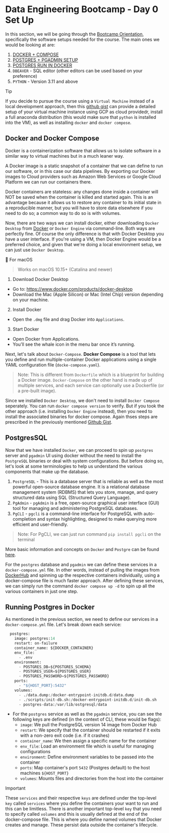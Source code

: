 # Data Engineering Bootcamp - Day 0 Set Up

In this section, we will be going through the [Bootcamp Orientation](https://www.youtube.com/watch?v=9Ng5juIg7LY&t=8s), specifically the software setups needed for the course. The main ones we would be looking at are:
1. [DOCKER + COMPOSE](#docker-and-docker-compose)
2. [POSTGRES + PGADMIN SETUP](#postgressql)
3. [POSTGRES RUN IN DOCKER](#running-postgres-in-docker)
4. `DBEAVER` - SQL editor (other editors can be used based on your preference)
5. `PYTHON` - Version 3.11 and above

>[!TIP]
>If you decide to pursue the course using a `Virtual Machine` instead of a local development approach, then this [github gist](https://gist.github.com/peterchettiar/6e719cd2bbdb3e6aae4e6d1895670687) can provide a detailed setup of your virtual machine instance using GCP as cloud providedr, install a full anaconda distribution (this would make sure that `python` is installed into the VM), as well as installing `docker` and `docker compose`. 

## Docker and Docker Compose

Docker is a containerization software that allows us to isolate software in a similar way to virtual machines but in a much leaner way.

A Docker image is a static snapshot of a container that we can define to run our software, or in this case our data pipelines. By exporting our Docker images to Cloud providers such as Amazon Web Services or Google Cloud Platform we can run our containers there.

Docker containers are stateless: any changes done inside a container will NOT be saved when the container is killed and started again. This is an advantage because it allows us to restore any container to its initial state in a reproducible manner, but you will have to store data elsewhere if you need to do so; a common way to do so is with volumes.

Now, there are two ways we can install docker, either downloading  `Docker Desktop` from [Docker](https://www.docker.com/) or `Docker Engine` via command-line. Both ways are perfectly fine. Of course the only difference is that with Docker Desktop you have a user interface. If you're using a VM, then Docker Engine would be a preferred choice, and given that we're doing a local environment setup, we can just use `Docker Desktop`.

🍏 For macOS
> Works on macOS 10.15+ (Catalina and newer)

1. Download Docker Desktop
  - Go to: https://www.docker.com/products/docker-desktop
  - Download the Mac (Apple Silicon) or Mac (Intel Chip) version depending on your machine.

2. Install Docker
  - Open the `.dmg` file and drag Docker into `Applications`.

3. Start Docker
  - Open Docker from Applications.
  - You’ll see the whale icon in the menu bar once it’s running.

Next, let's talk about `Docker-Compose`. **Docker Compose** is a tool that lets you define and run multiple-container Docker applications using a single YAML configuration file (`docke-compose.yaml`).

> Note: This is different from `Dockerfile` which is a blueprint for building a Docker image. `Docker-Compose` on the other hand is made up of multiple services, and each service can optionally use a Dockerfile (or a pre-built image).

Since we installed `Docker Desktop`, we don't need to install `Docker Compose` seperately. You can run `docker compose version` to verify. But if you took the other approach (i.e. installing `Docker Engine` instead), then you need to install the associated binaries for docker compose. Again thses steps are prescribed in the previously mentioned [Github Gist](https://gist.github.com/peterchettiar/6e719cd2bbdb3e6aae4e6d1895670687#run-docker-compose).


## PostgresSQL

Now that we have installed `Docker`, we can proceed to spin up `postgres` server and `pgadmin` UI using docker without the need to install the `PostgreSQL` binaries or deal with system configurations. But before doing so, let's look at some terminologies to help us understand the various components that make up the database.
1. `PostgreSQL` - This is a database server that is reliable as well as the most powerful open-source database engine. It is a relational database management system (RDBMS) that lets you store, manage, and query structured data using SQL (Structured Query Language).
2. `PgAdmin` - `pgAdmin` is a free, open-source graphical user interface (GUI) tool for managing and administering PostgreSQL databases.
3. `PgCLI` - `pgcli` is a command-line interface for PostgreSQL with auto-completion and syntax highlighting, designed to make querying more efficient and user-friendly.

> Note: For PgCLI, we can just run command `pip install pgcli` on the terminal

More basic information and concepts on `Docker` and `Postgre` can be found [here](https://github.com/peterchettiar/DEngZoomCamp_2025/tree/main/Module-1-docker-terraform#docker-and-postgres).

For the `postgres` database and `pgadmin` we can define these services in a `docker-compose.yml` file. In other words, instead of pulling the images from [DockerHub](https://hub.docker.com/) and spinning up the respective containers individually, using a docker-compose file is much faster approach. After defining these services, we can simply run the command `docker compose up -d` to spin up all the various containers in just one step.

## Running Postgres in Docker

As mentioned in the previous section, we need to define our services in a `docker-compose.yml` file. Let's break down each service:

```python
  postgres:
    image: postgres:14
    restart: on-failure
    container_name: ${DOCKER_CONTAINER}
    env_file:
      - .env
    environment:
      - POSTGRES_DB=${POSTGRES_SCHEMA}
      - POSTGRES_USER=${POSTGRES_USER}
      - POSTGRES_PASSWORD=${POSTGRES_PASSWORD}
    ports:
      - "${HOST_PORT}:5432"
    volumes:
      - ./data.dump:/docker-entrypoint-initdb.d/data.dump
      - ./scripts/init-db.sh:/docker-entrypoint-initdb.d/init-db.sh
      - postgres-data:/var/lib/ostgresql/data
```

- For the `postgres` service as well as the `pgadmin` service, you can see the following keys are defined (in the context of CLI, these would be flags):
    - `image`: We pull the PostgreSQL version 14 image from Docker Hub
    - `restart`: We specify that the container should be restarted if it exits with a non-zero exit code (i.e. if it crashes)
    - `container_name`: We then assign a specific name for the container
    - `env_file`: Load an environment file which is useful for managing configurations
    - `environment`: Define environment variables to be passed into the container
    - `ports`: Map container's port `5432` (Postgres default) to the host machines `${HOST_PORT}`
    - `volumes`: Mounts files and directories from the host into the container
  
> [!IMPORTANT]
> These `services` and their respective `keys` are defined under the top-level `key` called `services` where you define the containers your want to run and this can be limitless.
> There is another important top-level `key` that you need to specify called `volumes` and this is usually defined at the end of the docker-compose file. This is where you define named volumes that Docker creates and manage. These persist data outside the container's lifecycle.
